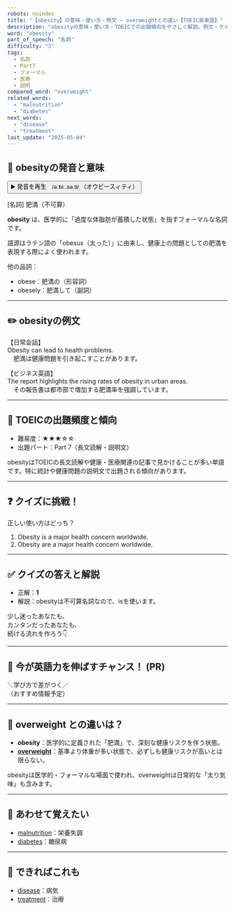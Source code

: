 ```yaml
---
robots: noindex
title: "【obesity】の意味・使い方・例文 ― overweightとの違い【TOEIC英単語】"
description: "obesityの意味・使い方・TOEICでの出題傾向をやさしく解説。例文・クイズ付きでoverweightとの違いもわかりやすく学べます。"
word: "obesity"
part_of_speech: "名詞"
difficulty: "3"
tags:
  - 名詞
  - Part7
  - フォーマル
  - 医療
  - 説明
compared_word: "overweight"
related_words:
  - "malnutrition"
  - "diabetes"
next_words:
  - "disease"
  - "treatment"
last_update: "2025-05-04"
---
```


## 🔰 obesityの発音と意味

<button class="play-audio" onclick="playTTS('obesity')">
  <span class="play-audio-main">
    ▶️ 発音を再生　/əˈbiː.sə.ti/
  </span>
  <span class="play-audio-sub">
    （オウビースィティ）
  </span>
</button>

[名詞] 肥満（不可算）

**obesity** は、医学的に「過度な体脂肪が蓄積した状態」を指すフォーマルな名詞です。

語源はラテン語の「obesus（太った）」に由来し、健康上の問題としての肥満を表現する際によく使われます。

他の品詞：  
- obese：肥満の（形容詞）
- obesely：肥満して（副詞）

---

## ✏️ obesityの例文

【日常会話】  
Obesity can lead to health problems.  
　肥満は健康問題を引き起こすことがあります。

【ビジネス英語】  
The report highlights the rising rates of obesity in urban areas.  
　その報告書は都市部で増加する肥満率を強調しています。

---

## 🎯 TOEICの出題頻度と傾向

- 難易度：★★★☆☆
- 出題パート：Part 7（長文読解・説明文）

obesityはTOEICの長文読解や健康・医療関連の記事で見かけることが多い単語です。特に統計や健康問題の説明文で出題される傾向があります。

---

## ❓ クイズに挑戦！

正しい使い方はどっち？

1. Obesity is a major health concern worldwide.  
2. Obesity are a major health concern worldwide.

---

## ✅ クイズの答えと解説

- 正解：**1**
- 解説：obesityは不可算名詞なので、isを使います。

少し迷ったあなたも、  
カンタンだったあなたも、  
続ける流れを作ろう👇️

---

## 🚀 今が英語力を伸ばすチャンス！ (PR)

<div class="info-center">
＼学び方で差がつく／<br>  
（おすすめ情報予定）
</div>

---

## 🤔  overweight との違いは？

- **obesity**：医学的に定義された「肥満」で、深刻な健康リスクを伴う状態。
- **[overweight](/overweight)**：基準より体重が多い状態で、必ずしも健康リスクが高いとは限らない。

obesityは医学的・フォーマルな場面で使われ、overweightは日常的な「太り気味」も含みます。

---

## 🧩 あわせて覚えたい

- [malnutrition](/malnutrition)：栄養失調
- [diabetes](/diabetes)：糖尿病

---

## 📖 できればこれも

- [disease](/disease)：病気
- [treatment](/treatment)：治療
<!-- cvid: aid26_bid15 -->
